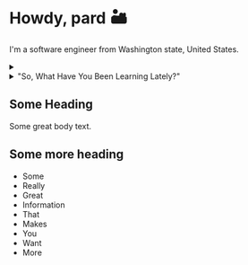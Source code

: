 # Howdy, pard 🏜️

I'm a software engineer from Washington state, United States.

<details>
  <summary>
    
  </summary>
</details>

<details>
  <summary>
    "So, What Have You Been Learning Lately?"
  </summary>
  * I'm almost on the lookout for new approaches to CSS (still warming to Tailwind, fascinated with component libraries)
  * Data Structures and Algorithms
  * Typescript
  * Swift
</details>

## Some Heading

Some great body text.

## Some more heading
- Some
- Really
- Great
- Information
- That
- Makes
- You
- Want
- More
